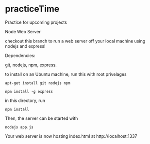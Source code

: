 practiceTime
============

Practice for upcoming projects

Node Web Server

checkout this branch to run a web server off your local machine using nodejs and express!

Dependencies:

git, nodejs, npm, express.

to install on an Ubuntu machine, run this with root privelages
	
	apt-get install git nodejs npm

	npm install -g express

in this directory, run 

	npm install

Then, the server can be started with

	nodejs app.js

Your web server is now hosting index.html at http://localhost:1337
